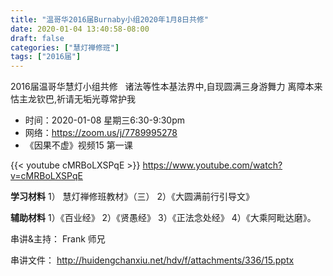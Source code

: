 ```yaml
---
title: "温哥华2016届Burnaby小组2020年1月8日共修"
date: 2020-01-04 13:40:58-08:00
draft: false
categories: ["慧灯禅修班"]
tags: ["2016届"]
---
```

2016届温哥华慧灯小组共修
 
诸法等性本基法界中,自现圆满三身游舞力
离障本来怙主龙钦巴,祈请无垢光尊常护我
 
- 时间：2020-01-08 星期三6:30-9:30pm
- 网络：<https://zoom.us/j/7789995278>
- 《因果不虚》视频15 第一课

{{< youtube cMRBoLXSPqE >}}
<https://www.youtube.com/watch?v=cMRBoLXSPqE>

**学习材料** 
1） 慧灯禅修班教材》（三） 
2）《大圆满前行引导文》

**辅助材料**
1）《百业经》
2）《贤愚经》
3）《正法念处经》
4）《大乘阿毗达磨》。

串讲&主持： Frank 师兄

串讲文件：
<http://huidengchanxiu.net/hdv/f/attachments/336/15.pptx>

